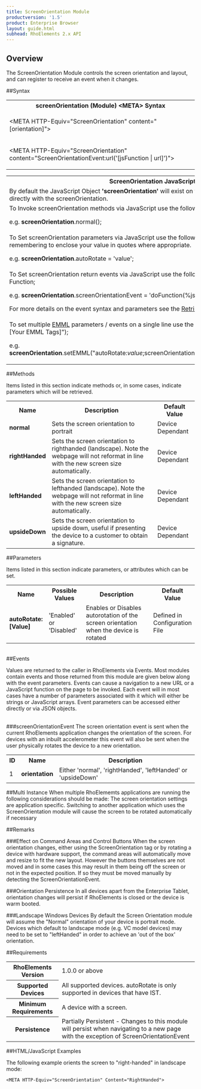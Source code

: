 ```yaml
---
title: ScreenOrientation Module
productversion: '1.5'
product: Enterprise Browser
layout: guide.html
subhead: RhoElements 2.x API
---
```


## Overview
The ScreenOrientation Module controls the screen orientation and layout, and can register to receive an event when it changes.

##Syntax

<table class="re-table"><tr><th class="tableHeading">screenOrientation (Module) &lt;META&gt; Syntax
</th></tr><tr><td class="clsSyntaxCells clsOddRow"><p>&lt;META HTTP-Equiv="ScreenOrientation" content="[orientation]"&gt;</p></td></tr><tr><td class="clsSyntaxCells clsEvenRow"><p>&lt;META HTTP-Equiv="ScreenOrientation" content="ScreenOrientationEvent:url('[jsFunction | url]')"&gt;</p></td></tr></table>

<table class="re-table"><tr><th class="tableHeading">ScreenOrientation JavaScript Object Syntax:</th></tr><tr><td class="clsSyntaxCells clsOddRow">
By default the JavaScript Object <b>'screenOrientation'</b> will exist on the current page and can be used to interact directly with the screenOrientation.
</td></tr><tr><td class="clsSyntaxCells clsEvenRow">
To Invoke screenOrientation methods via JavaScript use the following syntax: screenorientation.method();
<P />e.g. <b>screenOrientation</b>.normal();
</td></tr><tr><td class="clsSyntaxCells clsOddRow">
To Set screenOrientation parameters via JavaScript use the following syntax: screenorientation.parameter = 'value'; remembering to enclose your value in quotes where appropriate.  
<P />e.g. <b>screenOrientation</b>.autoRotate = 'value';
</td></tr><tr><td class="clsSyntaxCells clsEvenRow">						
To Set screenOrientation return events via JavaScript use the following syntax: screenorientation.event = JavaScript Function;
<P />e.g. <b>screenOrientation</b>.screenOrientationEvent = 'doFunction(%json)';
<P />
For more details on the event syntax and parameters see the <a href="/rhoelements/RetrievalEvents">Retrieval Events</a> page.
</td></tr><tr><td class="clsSyntaxCells clsOddRow">							
To set multiple <a href="/rhoelements/EMMLOverview">EMML</a> parameters / events on a single line use the following syntax: screenorientation.setEMML("[Your EMML Tags]");
<P />
e.g. <b>screenOrientation</b>.setEMML("autoRotate:<i>value</i>;screenOrientationEvent:url('JavaScript:doFunction(%json)');normal");							
</td></tr></table>

##Methods

Items listed in this section indicate methods or, in some cases, indicate parameters which will be retrieved.

<table class="re-table"><col width="10%" /><col width="68%" /><col width="22%" /><tr><th class="tableHeading">Name</th><th class="tableHeading">Description</th><th class="tableHeading">Default Value</th></tr><tr><td class="clsSyntaxCells clsOddRow"><b>normal</b></td><td class="clsSyntaxCells clsOddRow">Sets the screen orientation to portrait</td><td class="clsSyntaxCells clsOddRow">Device Dependant</td></tr><tr><td class="clsSyntaxCells clsEvenRow"><b>rightHanded</b></td><td class="clsSyntaxCells clsEvenRow">Sets the screen orientation to righthanded (landscape).  Note the webpage will not reformat in line with the new screen size automatically.</td><td class="clsSyntaxCells clsEvenRow">Device Dependant</td></tr><tr><td class="clsSyntaxCells clsOddRow"><b>leftHanded</b></td><td class="clsSyntaxCells clsOddRow">Sets the screen orientation to lefthanded (landscape).  Note the webpage will not reformat in line with the new screen size automatically.</td><td class="clsSyntaxCells clsOddRow">Device Dependant</td></tr><tr><td class="clsSyntaxCells clsEvenRow"><b>upsideDown</b></td><td class="clsSyntaxCells clsEvenRow">Sets the screen orientation to upside down, useful if presenting the device to a customer to obtain a signature.</td><td class="clsSyntaxCells clsEvenRow">Device Dependant</td></tr></table>

##Parameters

Items listed in this section indicate parameters, or attributes which can be set.
<table class="re-table"><col width="20%" /><col width="20%" /><col width="38%" /><col width="22%" /><tr><th class="tableHeading">Name</th><th class="tableHeading">Possible Values</th><th class="tableHeading">Description</th><th class="tableHeading">Default Value</th></tr><tr><td class="clsSyntaxCells clsOddRow"><b>autoRotate:[Value]
</b></td><td class="clsSyntaxCells clsOddRow">'Enabled' or 'Disabled'</td><td class="clsSyntaxCells clsOddRow">Enables or Disables autorotation of the screen orientation when the device is rotated</td><td class="clsSyntaxCells clsOddRow">Defined in Configuration File</td></tr></table>
<table class="re-table"><col width="78%" /><col width="8%" /><col width="1%" /><col width="5%" /><col width="1%" /><col width="5%" /><col width="2%" /></table>	

##Events

Values are returned to the caller in RhoElements via Events.  Most modules contain events and those returned from this module are given below along with the event parameters.  Events can cause a navigation to a new URL or a JavaScript function on the page to be invoked.  Each event will in most cases have a number of parameters associated with it which will either be strings or JavaScript arrays.  Event parameters can be accessed either directly or via JSON objects.

<br />
###screenOrientationEvent
The screen orientation event is sent when the current RhoElements application changes the orientation of the screen. For devices with an inbuilt accelerometer this event will also be sent when the user physically rotates the device to a new orientation.
<table class="re-table"><col width="3%" /><col width="20%" /><col width="77%" /><tr><th class="tableHeading">ID</th><th class="tableHeading">Name</th><th class="tableHeading">Description</th></tr><tr><td style="text-align:left;" class="clsSyntaxCells clsOddRow">1</td><td style="text-align:left;" class="clsSyntaxCells clsOddRow"><b>orientation</b></td><td style="text-align:left;" class="clsSyntaxCells clsOddRow">Either 'normal', 'rightHanded', 'leftHanded' or 'upsideDown'</td></tr></table>

##Multi Instance
When multiple RhoElememts applications are running the following considerations should be made: The screen orientation settings are application specific.  Switching to another application which uses the ScreenOrientation module will cause the screen to be rotated automatically if necessary

##Remarks

###Effect on Command Areas and Control Buttons
When the screen orientation changes, either using the ScreenOrientation tag or by rotating a device with hardware support, the command areas will automatically move and resize to fit the new layout. However the buttons themselves are not moved and in some cases this may result in them being off the screen or not in the expected position. If so they must be moved manually by detecting the ScreenOrientationEvent.

###Orientation Persistence
In all devices apart from the Enterprise Tablet, orientation changes will persist if RhoElements is closed or the device is warm booted.

###Landscape Windows Devices
By default the Screen Orientation module will assume the "Normal" orientation of your device is portrait mode. Devices which default to landscape mode (e.g. VC model devices) may need to be set to "leftHanded" in order to achieve an 'out of the box' orientation.

##Requirements

<table class="re-table"><tr><th class="tableHeading">RhoElements Version</th><td class="clsSyntaxCell clsEvenRow">1.0.0 or above
</td></tr><tr><th class="tableHeading">Supported Devices</th><td class="clsSyntaxCell clsOddRow">All supported devices. autoRotate is only supported in devices that have IST.</td></tr><tr><th class="tableHeading">Minimum Requirements</th><td class="clsSyntaxCell clsOddRow">A device with a screen.</td></tr><tr><th class="tableHeading">Persistence</th><td class="clsSyntaxCell clsEvenRow">Partially Persistent - Changes to this module will persist when navigating to a new page with the exception of ScreenOrientationEvent</td></tr></table>


##HTML/JavaScript Examples

The following example orients the screen to "right-handed" in landscape mode:

	<META HTTP-Equiv="ScreenOrientation" Content="RightHanded">
	
